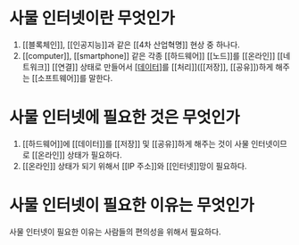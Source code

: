# 사물 인터넷이란 무엇인가
1. [[블록체인]], [[인공지능]]과 같은 [[4차 산업혁명]] 현상 중 하나다.
2. [[computer]], [[smartphone]] 같은 각종 [[하드웨어]] [[노드]]를 [[온라인]] [[네트워크]] [[연결]] 상태로 만들어서 [[데이터]]([[정보]])를 [[처리]]([[저장]], [[공유]])하게 해주는 [[소프트웨어]]를 말한다.
# 사물 인터넷에 필요한 것은 무엇인가
1. [[하드웨어]]에 [[데이터]]를 [[저장]] 및 [[공유]]하게 해주는 것이 사물 인터넷이므로 [[온라인]] 상태가 필요하다.
2. [[온라인]] 상태가 되기 위해서 [[IP 주소]]와 [[인터넷]]망이 필요하다.
# 사물 인터넷이 필요한 이유는 무엇인가
사물 인터넷이 필요한 이유는 사람들의 편의성을 위해서 필요하다.